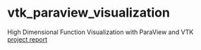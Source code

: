 # vtk_paraview_visualization
 High Dimensional Function Visualization with ParaView and VTK\
 [project report](./High%20Dimensional%20Function%20Visualization%20with%20ParaView%20Documentation.pdf)

